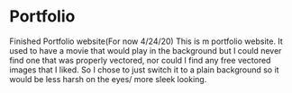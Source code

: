 # Portfolio
Finished Portfolio website(For now 4/24/20)
This is m portfolio website. It used to have a movie that would play in the background but I could never find one that was properly vectored, nor could I find any free vectored images that I liked. So I chose to just switch it to a plain background so it would be less harsh on the eyes/ more sleek looking.
